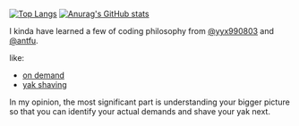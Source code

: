 [![Top Langs](https://github-readme-stats.vercel.app/api/top-langs/?username=lvjiaxuan&theme=onedark)](https://github.com/anuraghazra/github-readme-stats)
[![Anurag's GitHub stats](https://github-readme-stats.vercel.app/api?username=lvjiaxuan&count_private=true&show_icons=true&theme=onedark&line_height=40)](https://github.com/anuraghazra/github-readme-stats)

I kinda have learned a few of coding philosophy from [@yyx990803](https://github.com/yyx990803) and [@antfu](https://github.com/antfu).

like:
- [on demand](https://cn.vitejs.dev/guide/why.html#slow-server-start)
- [yak shaving](https://antfu.me/posts/about-yak-shaving)

In my opinion, the most significant part is understanding your bigger picture so that you can identify your actual demands and shave your yak next.
